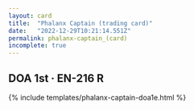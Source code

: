 ```yaml
---
layout: card
title:  "Phalanx Captain (trading card)"
date:   "2022-12-29T10:21:14.551Z"
permalink: phalanx-captain_(card)
incomplete: true
---
```


## DOA 1st &middot; EN-216 R

{% include templates/phalanx-captain-doa1e.html %}
